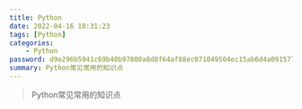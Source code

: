 ```yaml
---
title: Python
date: 2022-04-16 18:31:23
tags: [Python]
categories:
    - Python
password: d9e296b5941c69b40b97800a8d8f64af88ec071049504ec15ab6d4a091577767
summary: Python常见常用的知识点
---
```


> Python常见常用的知识点
